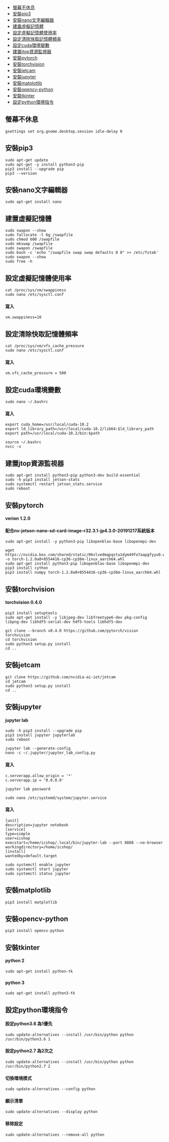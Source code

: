 - [螢幕不休息](#螢幕不休息)
- [安裝pip3](#安裝pip3)
- [安裝nano文字編輯器](#安裝nano文字編輯器)
- [建置虛擬記憶體](#建置虛擬記憶體)
- [設定虛擬記憶體使用率](#設定虛擬記憶體使用率)
- [設定清除快取記憶體頻率](#設定清除快取記憶體頻率)
- [設定cuda環境變數](#設定cuda環境變數)
- [建置jtop資源監視器](#建置jtop資源監視器)
- [安裝pytorch](#安裝pytorch)
- [安裝torchvision](#安裝torchvision)
- [安裝jetcam](#安裝jetcam)
- [安裝jupyter](#安裝jupyter)
- [安裝matplotlib](#安裝matplotlib)
- [安裝opencv-python](#安裝opencv-python)
- [安裝tkinter](#安裝tkinter)
- [設定python環境指令](#設定python環境指令)
## 螢幕不休息
```
gsettings set org.gnome.desktop.session idle-delay 0

```
## 安裝pip3
```
sudo apt-get update
sudo apt-get -y install python3-pip
pip3 install --upgrade pip
pip3 --version

```
## 安裝nano文字編輯器
```
sudo apt-get install nano

```
## 建置虛擬記憶體
```
sudo swapon --show
sudo fallocate -l 6g /swapfile
sudo chmod 600 /swapfile
sudo mkswap /swapfile
sudo swapon /swapfile
sudo bash -c 'echo "/swapfile swap swap defaults 0 0" >> /etc/fstab'
sudo swapon --show
sudo free -h

```
## 設定虛擬記憶體使用率
```
cat /proc/sys/vm/swappiness
sudo nano /etc/sysctl.conf
```
#### 寫入
```
vm.swappiness=10
```

## 設定清除快取記憶體頻率
```
cat /proc/sys/vm/vfs_cache_pressure
sudo nano /etc/sysctl.conf

```
#### 寫入
```
vm.vfs_cache_pressure = 500
```

## 設定cuda環境變數
```
sudo nano ~/.bashrc

```
#### 寫入
```
export cuda_home=/usr/local/cuda-10.2
export ld_library_path=/usr/local/cuda-10.2/lib64:$ld_library_path
export path=/usr/local/cuda-10.2/bin:$path
```
```
source ~/.bashrc
nvcc -v

```
## 建置jtop資源監視器
```
sudo apt-get install python3-pip python3-dev build-essential
sudo -h pip3 install jetson-stats
sudo systemctl restart jetson_stats.service
sudo reboot

```

## 安裝pytorch
#### verion 1.2.0
#### 配合nv-jetson-nano-sd-card-image-r32.3.1-jp4.3.0-20191217系統版本
```
sudo apt-get install -y python3-pip libopenblas-base libopenmpi-dev

```
```
wget https://nvidia.box.com/shared/static/06vlvedmqpqstu1dym49fo7aapgfyyu9.whl -o torch-1.2.0a0+8554416-cp36-cp36m-linux_aarch64.whl
sudo apt-get install python3-pip libopenblas-base libopenmpi-dev
pip3 install cython
pip3 install numpy torch-1.2.0a0+8554416-cp36-cp36m-linux_aarch64.whl

```

## 安裝torchvision
#### torchvision 0.4.0
```
pip3 install setuptools
sudo apt-get install -y libjpeg-dev libfreetype6-dev pkg-config libpng-dev libhdf5-serial-dev hdf5-tools libhdf5-dev

```
```
git clone --branch v0.4.0 https://github.com/pytorch/vision torchvision
cd torchvision
sudo python3 setup.py install
cd ..

```
## 安裝jetcam
```
git clone https://github.com/nvidia-ai-iot/jetcam
cd jetcam
sudo python3 setup.py install
cd ..

```

## 安裝jupyter
#### jupyter lab
```
sudo -h pip3 install --upgrade pip
pip3 install jupyter jupyterlab
sudo reboot

```
```
jupyter lab --generate-config
nano -c ~/.jupyter/jupyter_lab_config.py

```
#### 寫入
```
c.serverapp.allow_origin = '*'
c.serverapp.ip = '0.0.0.0'
```
```
jupyter lab password

```
```
sudo nano /etc/systemd/system/jupyter.service

```
#### 寫入
```
[unit]
description=jupyter notebook
[service]
type=simple
user=icshop
execstart=/home/icshop/.local/bin/jupyter-lab --port 8888 --no-browser
workingdirectory=/home/icshop/
[install]
wantedby=default.target
```
```
sudo systemctl enable jupyter
sudo systemctl start jupyter
sudo systemctl status jupyter

```

## 安裝matplotlib
```
pip3 install matplotlib

```
## 安裝opencv-python
```
pip3 install opencv-python

```
## 安裝tkinter
#### python 2
```
sudo apt-get install python-tk

```
#### python 3
```
sudo apt-get install python3-tk

```
## 設定python環境指令
#### 設定python3.6 為1優先
```
sudo update-alternatives --install /usr/bin/python python /usr/bin/python3.6 1
```
#### 設定python2.7 為2次之
```
sudo update-alternatives --install /usr/bin/python python /usr/bin/python2.7 2
```
#### 切換環境模式
```
sudo update-alternatives --config python

```
#### 顯示清單
```
sudo update-alternatives --display python

```
#### 移除設定
```
sudo update-alternatives --remove-all python

```

